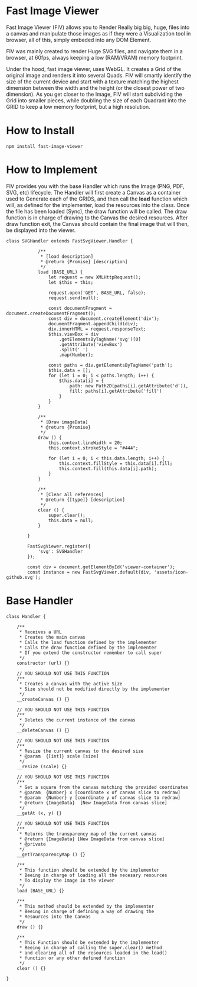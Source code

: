 
# Fast Image Viewer

Fast Image Viewer (FIV) allows you to Render Really big big, huge, files into a canvas and manipulate those images as if they were a Visualization tool in browser, all of this, simply embeded into any DOM Element.

FIV was mainly created to render Huge SVG files, and navigate them in a browser, at 60fps, always keeping a low (RAM/VRAM) memory footprint.

Under the hood, fast image viewer, uses WebGL. It creates a Grid of the original image and renders it into several Quads. FIV will smartly identify the size of the current device and start with a texture matching the highest dimension between the width and the height (or the closest power of two dimension). As you get closer to the Image, FIV will start subdividing the Grid into smaller pieces, while doubling the size of each Quadrant into the GRID to keep a low memory footprint, but a high resolution.

# How to Install

    npm install fast-image-viewer

# How to Implement

FIV provides you with the base Handler which runs the Image (PNG, PDF, SVG, etc) lifecycle. The Handler will first create a Canvas as a container used to Generate each of the GRIDS, and then call the **load** function which will, as defined for the implementer, load the resources into the class. Once the file has been loaded (Sync), the draw function will be called. The draw function is in charge of drawing to the Canvas the desired resources. After draw function exit, the Canvas should contain the final image that will then, be displayed into the viewer.

    class SVGHandler extends FastSvgViewer.Handler {

                /**
                 * [load description]
                 * @return {Promise} [description]
                 */
                load (BASE_URL) {
                    let request = new XMLHttpRequest();
                    let $this = this;

                    request.open('GET', BASE_URL, false);
                    request.send(null);

                    const documentFragment = document.createDocumentFragment();
                    const div = document.createElement('div');
                    documentFragment.appendChild(div);
                    div.innerHTML = request.responseText;
                    $this.viewBox = div
                        .getElementsByTagName('svg')[0]
                        .getAttribute('viewBox')
                        .split(' ')
                        .map(Number);

                    const paths = div.getElementsByTagName('path');
                    $this.data = [];
                    for (let i = 0; i < paths.length; i++) {
                        $this.data[i] = {
                            path: new Path2D(paths[i].getAttribute('d')),
                            fill: paths[i].getAttribute('fill')
                        }
                    }
                }

                /**
                 * [Draw imageData]
                 * @return {Promise}
                 */
                draw () {
	                this.context.lineWidth = 20;
	                this.context.strokeStyle = "#444";

	                for (let i = 0; i < this.data.length; i++) {
	                    this.context.fillStyle = this.data[i].fill;
	                    this.context.fill(this.data[i].path);
	                }
                }

                /**
                 * [Clear all references]
                 * @return {[type]} [description]
                 */
                clear () {
	                super.clear();
	                this.data = null;
                }

            }

            FastSvgViewer.register({
                'svg': SVGHandler
            });

            const div = document.getElementById('viewer-container');
            const instance = new FastSvgViewer.default(div, 'assets/icon-github.svg');


# Base Handler

    class Handler {

	    /**
	     * Receives a URL
	     * Creates the main canvas
	     * Calls the load function defined by the implementer
	     * Calls the draw function defined by the implementer
	     * If you extend the constructor remember to call super
	     */
	    constructor (url) {}

		// YOU SHOULD NOT USE THIS FUNCTION
	    /**
	     * Creates a canvas with the active Size
	     * Size should not be modified directly by the implementer
	     */
	    __createCanvas () {}

		// YOU SHOULD NOT USE THIS FUNCTION
	    /**
	     * Deletes the current instance of the canvas
	     */
	    __deleteCanvas () {}

		// YOU SHOULD NOT USE THIS FUNCTION
	    /**
	     * Resize the current canvas to the desired size
	     * @param  {[int]} scale [size]
	     */
	    __resize (scale) {}

		// YOU SHOULD NOT USE THIS FUNCTION
	    /**
	     * Get a square from the canvas matching the provided coordinates
	     * @param  {Number} x [coordinate x of canvas slice to redraw]
	     * @param  {Number} y [coordinate y of canvas slice to redraw]
	     * @return {ImageData}  [New ImageData from canvas slice]
	     */
	    __getAt (x, y) {}

		// YOU SHOULD NOT USE THIS FUNCTION
	    /**
	     * Returns the transparency map of the current canvas
	     * @return {ImageData} [New ImageData from canvas slice]
	     * @private
	     */
	    __getTransparencyMap () {}

	    /**
	     * This function should be extended by the implementer
	     * Beeing in charge of loading all the necesary resources
	     * To display the image in the viewer
	     */
	    load (BASE_URL) {}

	    /**
	     * This method should be extended by the implementer
	     * Beeing in charge of defining a way of drawing the
	     * Resources into the Canvas
	     */
	    draw () {}

	    /**
	     * This Function should be extended by the implementer
	     * Beeing in charge of calling the super.clear() method
	     * and clearing all of the resources loaded in the load()
	     * function or any other defined function
	     */
	    clear () {}

    }
